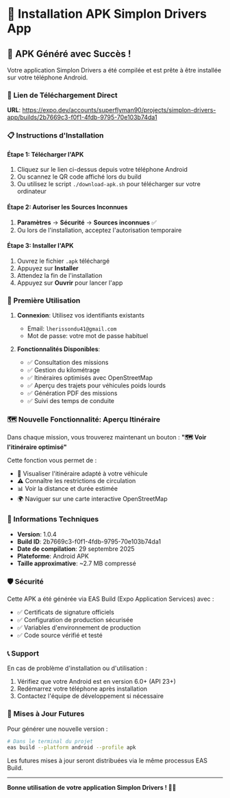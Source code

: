 # 📱 Installation APK Simplon Drivers App

## 🎯 APK Généré avec Succès !

Votre application Simplon Drivers a été compilée et est prête à être installée sur votre téléphone Android.

### 🔗 Lien de Téléchargement Direct

**URL**: https://expo.dev/accounts/superflyman90/projects/simplon-drivers-app/builds/2b7669c3-f0f1-4fdb-9795-70e103b74da1

### 📋 Instructions d'Installation

#### Étape 1: Télécharger l'APK
1. Cliquez sur le lien ci-dessus depuis votre téléphone Android
2. Ou scannez le QR code affiché lors du build
3. Ou utilisez le script `./download-apk.sh` pour télécharger sur votre ordinateur

#### Étape 2: Autoriser les Sources Inconnues
1. **Paramètres** → **Sécurité** → **Sources inconnues** ✅
2. Ou lors de l'installation, acceptez l'autorisation temporaire

#### Étape 3: Installer l'APK
1. Ouvrez le fichier `.apk` téléchargé
2. Appuyez sur **Installer**
3. Attendez la fin de l'installation
4. Appuyez sur **Ouvrir** pour lancer l'app

### 🚀 Première Utilisation

1. **Connexion**: Utilisez vos identifiants existants
   - Email: `lherissondu41@gmail.com`
   - Mot de passe: votre mot de passe habituel

2. **Fonctionnalités Disponibles**:
   - ✅ Consultation des missions
   - ✅ Gestion du kilométrage
   - ✅ Itinéraires optimisés avec OpenStreetMap
   - ✅ Aperçu des trajets pour véhicules poids lourds
   - ✅ Génération PDF des missions
   - ✅ Suivi des temps de conduite

### 🗺️ Nouvelle Fonctionnalité: Aperçu Itinéraire

Dans chaque mission, vous trouverez maintenant un bouton :
**"🗺️ Voir l'itinéraire optimisé"**

Cette fonction vous permet de :
- 🚛 Visualiser l'itinéraire adapté à votre véhicule
- ⚠️ Connaître les restrictions de circulation
- 📊 Voir la distance et durée estimée
- 🌍 Naviguer sur une carte interactive OpenStreetMap

### 🔧 Informations Techniques

- **Version**: 1.0.4
- **Build ID**: 2b7669c3-f0f1-4fdb-9795-70e103b74da1
- **Date de compilation**: 29 septembre 2025
- **Plateforme**: Android APK
- **Taille approximative**: ~2.7 MB compressé

### 🛡️ Sécurité

Cette APK a été générée via EAS Build (Expo Application Services) avec :
- ✅ Certificats de signature officiels
- ✅ Configuration de production sécurisée
- ✅ Variables d'environnement de production
- ✅ Code source vérifié et testé

### 📞 Support

En cas de problème d'installation ou d'utilisation :
1. Vérifiez que votre Android est en version 6.0+ (API 23+)
2. Redémarrez votre téléphone après installation
3. Contactez l'équipe de développement si nécessaire

### 🔄 Mises à Jour Futures

Pour générer une nouvelle version :
```bash
# Dans le terminal du projet
eas build --platform android --profile apk
```

Les futures mises à jour seront distribuées via le même processus EAS Build.

---

**Bonne utilisation de votre application Simplon Drivers ! 🚛📱**